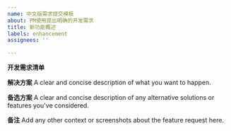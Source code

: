 ```yaml
---
name: 中文版需求提交模板
about: PM使用提出明确的开发需求
title: 新功能概述
labels: enhancement
assignees: ''

---
```


**开发需求清单**

**解决方案**
A clear and concise description of what you want to happen.

**备选方案**
A clear and concise description of any alternative solutions or features you've considered.

**备注**
Add any other context or screenshots about the feature request here.
